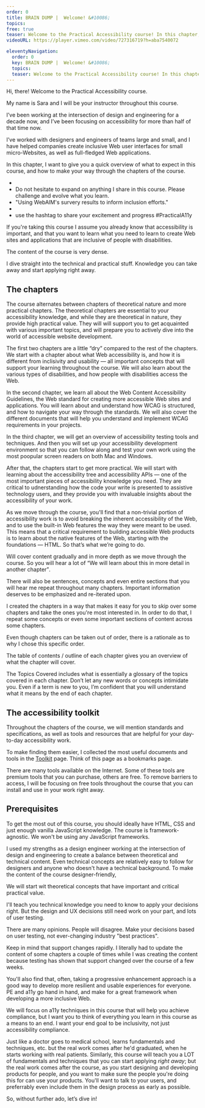 ```yaml
---
order: 0
title: BRAIN DUMP |  Welcome! &#10086;
topics:
free: true
teaser: Welcome to the Practical Accessibility course! In this chapter, I want to welcome you to the course, and give you an overview of what to expect, and how to make your way through the course chapters.
videoURL: https://player.vimeo.com/video/727316719?h=aba7540072

eleventyNavigation:
  order: 0
  key: BRAIN DUMP |  Welcome! &#10086;
  topics:
  teaser: Welcome to the Practical Accessibility course! In this chapter, I want to welcome you to the course, and give you an overview of what to expect, and how to make your way through the course chapters.
---
```


Hi, there! Welcome to the Practical Accessibility course.

My name is Sara and I will be your instructor throughout this course.

I’ve been working at the intersection of design and engineering for a decade now, and I’ve been focusing on accessibility for more than half of that time now.

I’ve worked with designers and engineers of teams large and small, and I have helped companies create inclusive Web user interfaces for small micro-Websites, as well as full-fledged Web applications.

In this chapter, I want to give you a quick overview of what to expect in this course, and how to make your way through the chapters of the course.

-
- Do not hesitate to expand on anything I share in this course. Please challenge and evolve what you learn.
- "Using WebAIM's survery results to inform inclusion efforts."
-
- use the hashtag to share your excitement and progress #PracticalA11y

If you're taking this course I assume you already know that accessibility is important, and that you want to learn what you need to learn to create Web sites and applications that are inclusive of people with disabilities.

The content of the course is very dense.

I dive straight into the technical and practical stuff. Knowledge you can take away and start applying right away.

## The chapters

The course alternates between chapters of theoretical nature and more practical chapters. The theoretical chapters are essential to your accessibility knowledge, and while they are theoretical in nature, they provide high practical value. They will will support you to get acquainted with various important topics, and will prepare you to actively dive into the world of accessible website development.

The first two chapters are a little “dry” compared to the rest of the chapters. We start with a chapter about what Web accessibility is, and how it is different from inclisivity and usability — all important concepts that will support your learning throughout the course. We will also learn about the various types of disabilities, and how people with disabilities access the Web.

In the second chapter, we learn all about the Web Content Accessibility Guidelines, the Web standard for creating more accessible Web sites and applications. You will learn about and understand how WCAG is structured, and how to navigate your way through the standards. We will also cover the different documents that will help you understand and implement WCAG requirements in your projects.

In the third chapter, we will get an overview of accessibility testing tools and techniques. And then you will set up your accessibility development environment so that you can follow along and test your own work using the most poopular screen readers on both Mac and Windows.

After that, the chapters start to get more practical. We will start with learning about the accessibility tree and accessibility APIs — one of the most important pieces of accessibility knowledge you need. They are critical to udnerstanding how the code your write is presented to assistive technology users, and they provide you with invaluable insights about the accessibility of your work.

As we move through the course, you'll find that a non-trivial portion of accessibility work is to avoid breaking the inherent accessibility of the Web, and to use the built-in Web features the way they were meant to be used. This means that a critical requirement to building accessible Web products is to learn about the native features of the Web, starting with the foundations — HTML. So that’s what we’re going to do.

Will cover content gradually and in more depth as we move through the course. So you will hear a lot of <q>We will learn about this in more detail in another chapter</q>.

There will also be sentences, concepts and even entire sections that you will hear me repeat throughout many chapters. Important information deserves to be emphasized and re-iterated upon.

I created the chapters in a way that makes it easy for you to skip over some chapters and take the ones you're most interested in. In order to do that, I repeat some concepts or even some important sections of content across some chapters.

Even though chapters can be taken out of order, there is a rationale as to why I chose this specific order.

The table of contents / outline of each chapter gives you an overview of what the chapter will cover.

The Topics Covered includes what is essentially a glossary of the topics covered in each chapter. Don’t let any new words or concepts intimidate you. Even if a term is new to you, I’m confident that you will understand what it means by the end of each chapter.

## The accessibility toolkit

Throughout the chapters of the course, we will mention standards and specifications, as well as tools and resources that are helpful for your day-to-day accessibility work.

To make finding them easier, I collected the most useful documents and tools in the [Toolkit](/toolkit/) page. Think of this page as a bookmarks page.

There are many tools available on the Internet. Some of these tools are premium tools that you can purchase, others are free. To remove barriers to access, I will be focusing on free tools throughout the course that you can install and use in your work right away.

## Prerequisites

To get the most out of this course, you should ideally have HTML, CSS and just enough vanilla JavaScript knowledge. The course is framework-agnostic. We won't be using any JavaScript frameworks.

I used my strengths as a design engineer working at the intersection of design and engineering to create a balance between theoretical and technical content. Even technical concepts are relatively easy to follow for designers and anyone who doesn't have a technical background. To make the content of the course designer-friendly,

We will start wit theoretical concepts that have important and critical practical value.

I'll teach you technical knowledge you need to know to apply your decisions right. But the design and UX decisions still need work on your part, and lots of user testing.

There are many opinions. People will disagree. Make your decisions based on user testing, not ever-changing industry "best practices".

Keep in mind that support changes rapidly. I literally had to update the content of some chapters a couple of times while I was creating the content because testing has shown that support changed over the course of a few weeks.

You'll also find that, often, taking a progressive enhancement approach is a good way to develop more resilient and usable experiences for everyone. PE and a11y go hand in hand, and make for a great framework when developing a more inclusive Web.

We will focus on a11y techniques in this course that will help you achieve compliance, but I want you to think of everything you learn in this course as a means to an end. I want your end goal to be inclusivity, not just accessibility compliance.

Just like a doctor goes to medical school, learns fundamentals and techniques, etc. but the real work comes after he'd graduated, when he starts working with real patients. Similarly, this course will teach you a LOT of fundamentals and techniques that you can start applying _right away_; but the real work comes after the course, as you start designing and developing products for people, and you want to make sure the people you're doing this for can use your products. You'll want to talk to your users, and preferrably even include them in the design process as early as possible.

So, without further ado, let’s dive in!
